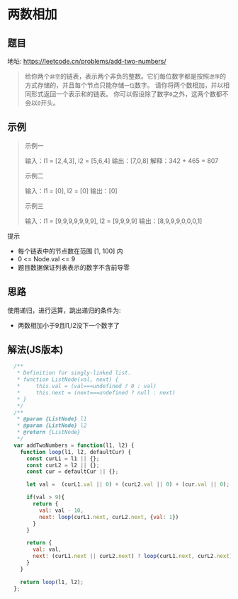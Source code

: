 # 两数相加

## 题目

地址: https://leetcode.cn/problems/add-two-numbers/

> 给你两个`非空`的链表，表示两个非负的整数。它们每位数字都是按照`逆序`的方式存储的，并且每个节点只能存储`一位`数字。
> 请你将两个数相加，并以相同形式返回一个表示和的链表。
> 你可以假设除了数字`0`之外，这两个数都不会以`0`开头。

## 示例

> 示例一
> 
> 输入：l1 = [2,4,3], l2 = [5,6,4]
> 输出：[7,0,8]
> 解释：342 + 465 = 807
>
> 示例二
>
> 输入：l1 = [0], l2 = [0]
> 输出：[0]
> 
> 示例三
>
> 输入：l1 = [9,9,9,9,9,9,9], l2 = [9,9,9,9]
> 输出：[8,9,9,9,0,0,0,1]

提示

- 每个链表中的节点数在范围 [1, 100] 内
- 0 <= Node.val <= 9
- 题目数据保证列表表示的数字不含前导零

## 思路

使用递归，进行运算，跳出递归的条件为:

- 两数相加小于9且l1,l2没下一个数字了

## 解法(JS版本)

```javascript
  /**
   * Definition for singly-linked list.
   * function ListNode(val, next) {
   *     this.val = (val===undefined ? 0 : val)
   *     this.next = (next===undefined ? null : next)
   * }
   */
  /**
   * @param {ListNode} l1
   * @param {ListNode} l2
   * @return {ListNode}
   */
  var addTwoNumbers = function(l1, l2) {
    function loop(l1, l2, defaultCur) {
      const curL1 = l1 || {};
      const curL2 = l2 || {};
      const cur = defaultCur || {};

      let val =  (curL1.val || 0) + (curL2.val || 0) + (cur.val || 0);

      if(val > 9){
        return {
          val: val - 10,
          next: loop(curL1.next, curL2.next, {val: 1})
        }
      }

      return {
        val: val,
        next: (curL1.next || curL2.next) ? loop(curL1.next, curL2.next) : null
      }
    }

    return loop(l1, l2);
  };
```
